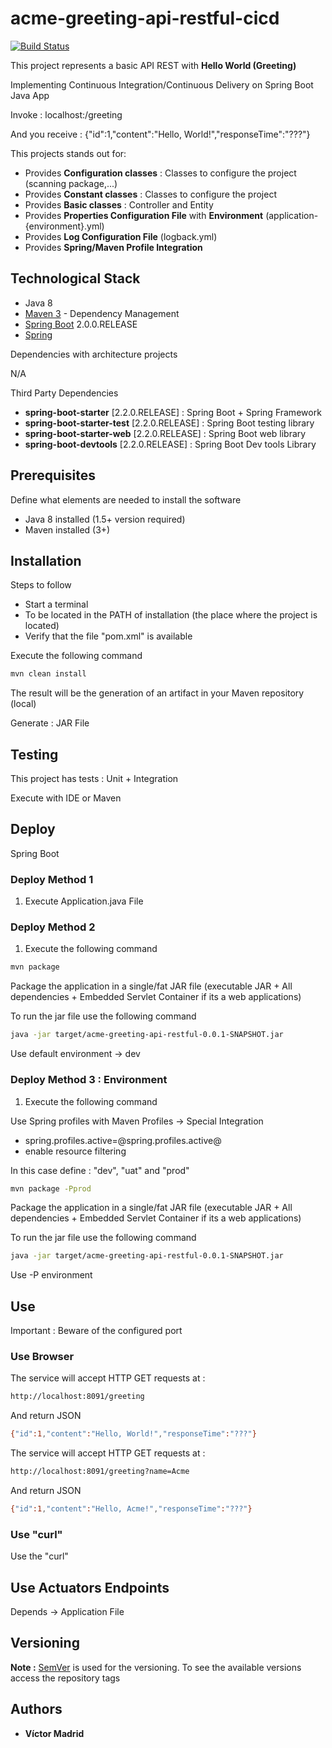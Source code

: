 # acme-greeting-api-restful-cicd

[![Build Status](https://travis-ci.com/vjmadrid/acme-greeting-api-restful-cicd.svg?branch=develop)](https://travis-ci.com/vjmadrid/acme-greeting-api-restful-cicd)

This project represents a basic API REST with **Hello World (Greeting)**

Implementing Continuous Integration/Continuous Delivery on Spring Boot Java App

Invoke : localhost:<port>/greeting

And you receive : {"id":1,"content":"Hello, World!","responseTime":"???"}

This projects stands out for:

* Provides **Configuration classes** : Classes to configure the project (scanning package,...)
* Provides **Constant classes** : Classes to configure the project
* Provides **Basic classes** : Controller and Entity
* Provides **Properties Configuration File** with **Environment** (application-{environment}.yml)
* Provides **Log Configuration File** (logback.yml)
* Provides **Spring/Maven Profile Integration**


## Technological Stack

* Java 8
* [Maven 3](https://maven.apache.org/) - Dependency Management
* [Spring Boot](https://spring.io/projects/spring-boot) 2.0.0.RELEASE
* [Spring](https://spring.io)

Dependencies with architecture projects

N/A

Third Party Dependencies

* **spring-boot-starter** [2.2.0.RELEASE] : Spring Boot + Spring Framework
* **spring-boot-starter-test** [2.2.0.RELEASE] : Spring Boot testing library
* **spring-boot-starter-web** [2.2.0.RELEASE] : Spring Boot web library
* **spring-boot-devtools** [2.2.0.RELEASE] : Spring Boot Dev tools Library


## Prerequisites

Define what elements are needed to install the software

* Java 8 installed (1.5+ version required)
* Maven installed  (3+)


## Installation

Steps to follow

* Start a terminal
* To be located in the PATH of installation (the place where the project is located)
* Verify that the file "pom.xml" is available

Execute the following command

```bash
mvn clean install
```

The result will be the generation of an artifact in your Maven repository (local)

Generate : JAR File


## Testing

This project has tests : Unit + Integration

Execute with IDE or Maven


## Deploy

Spring Boot

### Deploy Method 1

1. Execute Application.java File


### Deploy Method 2

1. Execute the following command

```bash
mvn package
```

Package the application in a single/fat JAR file (executable JAR + All dependencies + Embedded Servlet Container if its a web applications)

To run the jar file use the following command

```bash
java -jar target/acme-greeting-api-restful-0.0.1-SNAPSHOT.jar
```

Use default environment -> dev


### Deploy Method 3 : Environment

1. Execute the following command

Use Spring profiles with Maven Profiles -> Special Integration

* spring.profiles.active=@spring.profiles.active@
* enable resource filtering


In this case define : "dev", "uat" and "prod"

```bash
mvn package -Pprod
```
Package the application in a single/fat JAR file (executable JAR + All dependencies + Embedded Servlet Container if its a web applications)

To run the jar file use the following command

```bash
java -jar target/acme-greeting-api-restful-0.0.1-SNAPSHOT.jar
```

Use -P environment


## Use

Important : Beware of the configured port


### Use Browser

The service will accept HTTP GET requests at :

```bash
http://localhost:8091/greeting
```

And return JSON

```bash
{"id":1,"content":"Hello, World!","responseTime":"???"}
```

The service will accept HTTP GET requests at :

```bash
http://localhost:8091/greeting?name=Acme
```

And return JSON

```bash
{"id":1,"content":"Hello, Acme!","responseTime":"???"}
```

### Use "curl"

Use the "curl"


## Use Actuators Endpoints

Depends -> Application File


## Versioning

**Note :** [SemVer](http://semver.org/) is used for the versioning.
To see the available versions access the repository tags


## Authors

* **Víctor Madrid**

